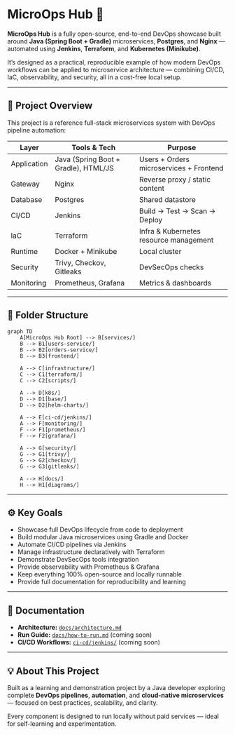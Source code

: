 # MicroOps Hub 🚀

**MicroOps Hub** is a fully open-source, end-to-end DevOps showcase built around **Java (Spring Boot + Gradle)** microservices, **Postgres**, and **Nginx** — automated using **Jenkins**, **Terraform**, and **Kubernetes (Minikube)**.  

It’s designed as a practical, reproducible example of how modern DevOps workflows can be applied to microservice architecture — combining CI/CD, IaC, observability, and security, all in a cost-free local setup.

---

## 🧩 Project Overview

This project is a reference full-stack microservices system with DevOps pipeline automation:

| Layer | Tools & Tech | Purpose |
|-------|---------------|---------|
| Application | Java (Spring Boot + Gradle), HTML/JS | Users + Orders microservices + Frontend |
| Gateway | Nginx | Reverse proxy / static content |
| Database | Postgres | Shared datastore |
| CI/CD | Jenkins | Build → Test → Scan → Deploy |
| IaC | Terraform | Infra & Kubernetes resource management |
| Runtime | Docker + Minikube | Local cluster |
| Security | Trivy, Checkov, Gitleaks | DevSecOps checks |
| Monitoring | Prometheus, Grafana | Metrics & dashboards | 

---

## 📂 Folder Structure

```mermaid
graph TD
    A[MicroOps Hub Root] --> B[services/]
    B --> B1[users-service/]
    B --> B2[orders-service/]
    B --> B3[frontend/]

    A --> C[infrastructure/]
    C --> C1[terraform/]
    C --> C2[scripts/]

    A --> D[k8s/]
    D --> D1[base/]
    D --> D2[helm-charts/]

    A --> E[ci-cd/jenkins/]
    A --> F[monitoring/]
    F --> F1[prometheus/]
    F --> F2[grafana/]

    A --> G[security/]
    G --> G1[trivy/]
    G --> G2[checkov/]
    G --> G3[gitleaks/]

    A --> H[docs/]
    H --> H1[diagrams/]
```

---

## ⚙️ Key Goals

- Showcase full DevOps lifecycle from code to deployment  
- Build modular Java microservices using Gradle and Docker  
- Automate CI/CD pipelines via Jenkins  
- Manage infrastructure declaratively with Terraform  
- Demonstrate DevSecOps tools integration  
- Provide observability with Prometheus & Grafana  
- Keep everything 100% open-source and locally runnable  
- Provide full documentation for reproducibility and learning  

---

## 📖 Documentation

- **Architecture:** [`docs/architecture.md`](docs/architecture.md)  
- **Run Guide:** [`docs/how-to-run.md`](docs/how-to-run.md) (coming soon)  
- **CI/CD Workflows:** [`ci-cd/jenkins/`](ci-cd/jenkins/) (coming soon)

---

## 💡 About This Project

Built as a learning and demonstration project by a Java developer exploring complete **DevOps pipelines**, **automation**, and **cloud-native microservices** — focused on best practices, scalability, and clarity.  

Every component is designed to run locally without paid services — ideal for self-learning and experimentation.
